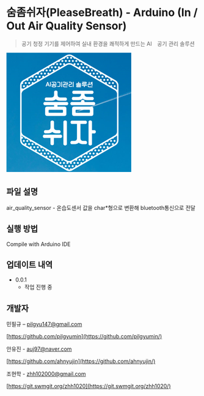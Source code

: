 # 숨좀쉬자(PleaseBreath) - Arduino (In / Out Air Quality Sensor)
> 공기 청정 기기를 제어하여 실내 환경을 쾌적하게 만드는 AI　공기 관리 솔루션

![pb](./image/pb.png)

## 파일 설명 

air_quality_sensor - 온습도센서 값을 char*형으로 변환해 bluetooth통신으로 전달

## 실행 방법

Compile with Arduino IDE

## 업데이트 내역

* 0.0.1
    * 작업 진행 중

## 개발자

민필규 – pilgyu147@gmail.com

[https://github.com/pilgyumin](https://github.com/pilgyumin/)

안유진 - auj97@naver.com

[https://github.com/ahnyujin](https://github.com/ahnyujin/)

조현학 - zhh102000@gmail.com

[https://git.swmgit.org/zhh1020](https://git.swmgit.org/zhh1020/)    